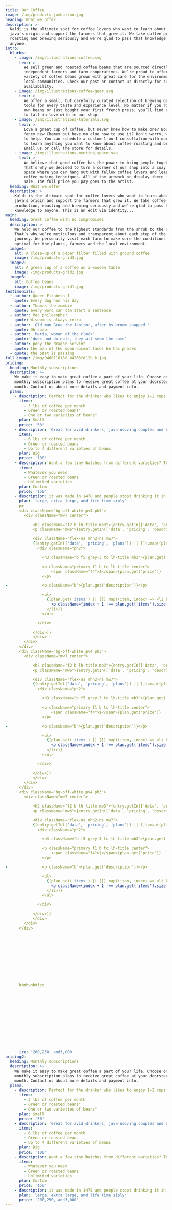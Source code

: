 ```yaml
---
title: Our Coffee
image: /img/products-jumbotron.jpg
heading: What we offer
description: >-
  Kaldi is the ultimate spot for coffee lovers who want to learn about their
  java’s origin and support the farmers that grew it. We take coffee production,
  roasting and brewing seriously and we’re glad to pass that knowledge to
  anyone.
intro:
  blurbs:
    - image: /img/illustrations-coffee.svg
      text: >
        We sell green and roasted coffee beans that are sourced directly from
        independent farmers and farm cooperatives. We’re proud to offer a
        variety of coffee beans grown with great care for the environment and
        local communities. Check our post or contact us directly for current
        availability.
    - image: /img/illustrations-coffee-gear.svg
      text: >
        We offer a small, but carefully curated selection of brewing gear and
        tools for every taste and experience level. No matter if you roast your
        own beans or just bought your first french press, you’ll find a gadget
        to fall in love with in our shop.
    - image: /img/illustrations-tutorials.svg
      text: >
        Love a great cup of coffee, but never knew how to make one? Bought a
        fancy new Chemex but have no clue how to use it? Don't worry, we’re here
        to help. You can schedule a custom 1-on-1 consultation with our baristas
        to learn anything you want to know about coffee roasting and brewing.
        Email us or call the store for details.
    - image: /img/illustrations-meeting-space.svg
      text: >
        We believe that good coffee has the power to bring people together.
        That’s why we decided to turn a corner of our shop into a cozy meeting
        space where you can hang out with fellow coffee lovers and learn about
        coffee making techniques. All of the artwork on display there is for
        sale. The full price you pay goes to the artist.
  heading: What we offer
  description: >
    Kaldi is the ultimate spot for coffee lovers who want to learn about their
    java’s origin and support the farmers that grew it. We take coffee
    production, roasting and brewing seriously and we’re glad to pass that
    knowledge to anyone. This is an edit via identity...
main:
  heading: Great coffee with no compromises
  description: >
    We hold our coffee to the highest standards from the shrub to the cup.
    That’s why we’re meticulous and transparent about each step of the coffee’s
    journey. We personally visit each farm to make sure the conditions are
    optimal for the plants, farmers and the local environment.
  image1:
    alt: A close-up of a paper filter filled with ground coffee
    image: /img/products-grid3.jpg
  image2:
    alt: A green cup of a coffee on a wooden table
    image: /img/products-grid2.jpg
  image3:
    alt: Coffee beans
    image: /img/products-grid1.jpg
testimonials:
  - author: Queen Eizabeth I
    quote: Every dog has his day
  - author: Thomas the zombie
    quote: every word can can start a sentence
  - author: Mac philosopher
    quote: Wisdom is always retro
  - author: 'Old man Grue the Janitor, after hs broom snapped '
    quote: Oh snap!
  - author: 'Maria, woman of the clock'
    quote: 'dues and do nots, they all seem the same'
  - author: pony the dragon servint
    quote: the man of the moon docent faces he has phases
  - quote: the past is passing
full_image: /img/9460710188_b4266fd12b_k.jpg
pricing:
  heading: Monthly subscriptions
  description: >-
    We make it easy to make great coffee a part of your life. Choose one of our
    monthly subscription plans to receive great coffee at your doorstep each
    month. Contact us about more details and payment info.
  plans:
    - description: Perfect for the drinker who likes to enjoy 1-2 cups per day.
      items:
        - 3 lbs of coffee per month
        - Green or roasted beans"
        - One or two varieties of beans"
      plan: Small
      price: '50'
    - description: 'Great for avid drinkers, java-nsoving couples and bigger crowds'
      items:
        - 6 lbs of coffee per month
        - Green or roasted beans
        - Up to 4 different varieties of beans
      plan: Big
      price: '100'
    - description: Want a few tiny batches from different varieties? Try our custom plan
      items:
        - Whatever you need
        - Green or roasted beans
        - Unlimited varieties
      plan: Custom
      price: '150'
    - description: it was made in 1478 and people stopt drinking it in 9012
      plan: 'large, extra large, and life time siply'
      pr
      <div className="bg-off-white pv4 ph3">
      	<div className="mw7 center">

      		<h2 className="f2 b lh-title mb3">{entry.getIn(['data', 'pricing', 'heading'])}</h2>
      		<p className="mw6">{entry.getIn(['data', 'pricing', 'description'])}</p>

      		<div className="flex-ns mhn2-ns mw7">
            {(entry.getIn(['data', 'pricing', 'plans']) || []).map((plan, index) => <div className="w-33-ns ph2" key={index}>
              <div className="ph2">

              	<h3 className="b f5 grey-3 tc lh-title mb3">{plan.get('plan')}</h3>

              	<p className="primary f1 b tc lh-title center">
              		<span className="f4">$</span>{plan.get('price')}
              	</p>

-              	<p className="b">{plan.get('description')}</p>

              	<ul>
                  {(plan.get('items') || []).map((item, index) => <li key={index}>
                    <p className={index + 1 !== plan.get('items').size ? "pb2 mb2 divider-grey" : null}>{item}</p>
                  </li>)}
              	</ul>

              </div>

            </div>)}
      		</div>
      	</div>
      </div>
      <div className="bg-off-white pv4 ph3">
      	<div className="mw7 center">

      		<h2 className="f2 b lh-title mb3">{entry.getIn(['data', 'pricing', 'heading'])}</h2>
      		<p className="mw6">{entry.getIn(['data', 'pricing', 'description'])}</p>

      		<div className="flex-ns mhn2-ns mw7">
            {(entry.getIn(['data', 'pricing', 'plans']) || []).map((plan, index) => <div className="w-33-ns ph2" key={index}>
              <div className="ph2">

              	<h3 className="b f5 grey-3 tc lh-title mb3">{plan.get('plan')}</h3>

              	<p className="primary f1 b tc lh-title center">
              		<span className="f4">$</span>{plan.get('price')}
              	</p>

-              	<p className="b">{plan.get('description')}</p>

              	<ul>
                  {(plan.get('items') || []).map((item, index) => <li key={index}>
                    <p className={index + 1 !== plan.get('items').size ? "pb2 mb2 divider-grey" : null}>{item}</p>
                  </li>)}
              	</ul>

              </div>

            </div>)}
      		</div>
      	</div>
      </div>
      <div className="bg-off-white pv4 ph3">
      	<div className="mw7 center">

      		<h2 className="f2 b lh-title mb3">{entry.getIn(['data', 'pricing', 'heading'])}</h2>
      		<p className="mw6">{entry.getIn(['data', 'pricing', 'description'])}</p>

      		<div className="flex-ns mhn2-ns mw7">
            {(entry.getIn(['data', 'pricing', 'plans']) || []).map((plan, index) => <div className="w-33-ns ph2" key={index}>
              <div className="ph2">

              	<h3 className="b f5 grey-3 tc lh-title mb3">{plan.get('plan')}</h3>

              	<p className="primary f1 b tc lh-title center">
              		<span className="f4">$</span>{plan.get('price')}
              	</p>

-              	<p className="b">{plan.get('description')}</p>

              	<ul>
                  {(plan.get('items') || []).map((item, index) => <li key={index}>
                    <p className={index + 1 !== plan.get('items').size ? "pb2 mb2 divider-grey" : null}>{item}</p>
                  </li>)}
              	</ul>

              </div>

            </div>)}
      		</div>
      	</div>
      </div>
      
      
      
      
      
      
      
      
      
      
      
      hbnbvnbdfsd
      
      
      
      
      
      
      
      
      
      
      
      
      
      ice: '200,250, and3,000'
pricing2:
  heading: Monthly subscriptions
  description: >-
    We make it easy to make great coffee a part of your life. Choose one of our
    monthly subscription plans to receive great coffee at your doorstep each
    month. Contact us about more details and payment info.
  plans:
    - description: Perfect for the drinker who likes to enjoy 1-2 cups per day.
      items:
        - 3 lbs of coffee per month
        - Green or roasted beans"
        - One or two varieties of beans"
      plan: Small
      price: '50'
    - description: 'Great for avid drinkers, java-nsoving couples and bigger crowds'
      items:
        - 6 lbs of coffee per month
        - Green or roasted beans
        - Up to 4 different varieties of beans
      plan: Big
      price: '100'
    - description: Want a few tiny batches from different varieties? Try our custom plan
      items:
        - Whatever you need
        - Green or roasted beans
        - Unlimited varieties
      plan: Custom
      price: '150'
    - description: it was made in 1478 and people stopt drinking it in 9012
      plan: 'large, extra large, and life time siply'
      price: '200,250, and3,000'
---
```


